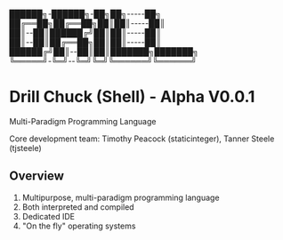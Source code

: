 ██████╗-██████╗-██╗██╗-----██╗<br/>
██╔══██╗██╔══██╗██║██║-----██║<br/>
██║--██║██████╔╝██║██║-----██║<br/>
██║--██║██╔══██╗██║██║-----██║<br/>
██████╔╝██║--██║██║███████╗███████╗<br/>
╚═════╝-╚═╝--╚═╝╚═╝╚══════╝╚══════╝

# Drill Chuck (Shell) - Alpha V0.0.1

Multi-Paradigm Programming Language

Core development team: Timothy Peacock (staticinteger), Tanner Steele (tjsteele)

## Overview
1. Multipurpose, multi-paradigm programming language
2. Both interpreted and compiled
3. Dedicated IDE
4. "On the fly" operating systems
